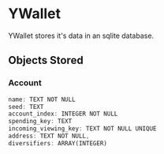 # YWallet

YWallet stores it's data in an sqlite database.

## Objects Stored

### Account

```rust
name: TEXT NOT NULL
seed: TEXT
account_index: INTEGER NOT NULL
spending_key: TEXT
incoming_viewing_key: TEXT NOT NULL UNIQUE
address: TEXT NOT NULL,
diversifiers: ARRAY(INTEGER)
```
